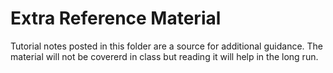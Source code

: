 # Extra Reference Material

Tutorial notes posted in this folder are a source for additional guidance. The material will not be covererd in class but reading it will help in the long run.
